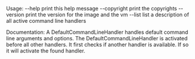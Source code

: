 Usage:
	--help       print this help message
	--copyright  print the copyrights
	--version    print the version for the image and the vm
	--list       list a description of all active command line handlers
	
Documentation:
A DefaultCommandLineHandler handles default command line arguments and options.
The DefaultCommandLineHandler is activated before all other handlers. 
It first checks if another handler is available. If so it will activate the found handler.